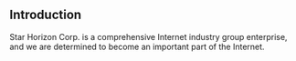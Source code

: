 ## Introduction

Star Horizon Corp. is a comprehensive Internet industry group enterprise, and we are determined to become an important part of the Internet.
